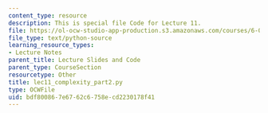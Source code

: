 ```yaml
---
content_type: resource
description: This is special file Code for Lecture 11.
file: https://ol-ocw-studio-app-production.s3.amazonaws.com/courses/6-0001-introduction-to-computer-science-and-programming-in-python-fall-2016/bdf800867e6762c6758ecd2230178f41_lec11_complexity_part2.py
file_type: text/python-source
learning_resource_types:
- Lecture Notes
parent_title: Lecture Slides and Code
parent_type: CourseSection
resourcetype: Other
title: lec11_complexity_part2.py
type: OCWFile
uid: bdf80086-7e67-62c6-758e-cd2230178f41
---
```

